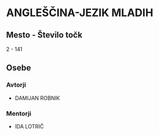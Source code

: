 # ANGLEŠČINA-JEZIK MLADIH
## Mesto - Število točk
2 - 141
## Osebe
### Avtorji
 * DAMIJAN ROBNIK
### Mentorji
 * IDA LOTRIČ